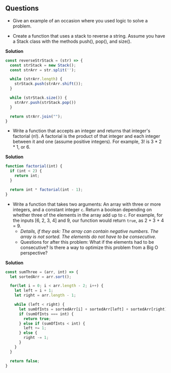 ## Questions

* Give an example of an occasion where you used logic to solve a problem.

* Create a function that uses a stack to reverse a string. Assume you have a Stack class with the methods push(), pop(), and size().

**Solution**
```js
const reverseStrStack = (str) => {
  const strStack = new Stack();
  const strArr = str.split('');

  while (strArr.length) {
    strStack.push(strArr.shift());
  }

  while (strStack.size()) {
    strArr.push(strStack.pop())
  }

  return strArr.join("");
}
```

* Write a function that accepts an integer and returns that integer's factorial (n!). A factorial is the product of that integer and each integer between it and one (assume positive integers). For example, 3! is 3 * 2 * 1, or 6.

**Solution**
```js
function factorial(int) {
  if (int < 2) {
    return int;
  }

  return int * factorial(int - 1);
}
```

* Write a function that takes two arguments: An array with three or more integers, and a constant integer `c`. Return a boolean depending on whether three of the elements in the array add up to `c`. For example, for the inputs [6, 2, 3, 4] and 9, our function would return `true`, as 2 + 3 + 4 = 9.
  * *Details, if they ask: The array can contain negative numbers. The array is not sorted. The elements do not have to be consecutive.*
  * Questions for after this problem: What if the elements had to be consecutive? Is there a way to optimize this problem from a Big O perspective?

**Solution**
```js
const sumThree = (arr, int) => {
  let sortedArr = arr.sort();

  for(let i = 0; i < arr.length - 2; i++) {
    let left = i + 1;
    let right = arr.length - 1;

    while (left < right) {
      let sumOfInts = sortedArr[i] + sortedArr[left] + sortedArr[right]
      if (sumOfInts === int) {
        return true;
      } else if (sumOfInts < int) {
        left += 1;
      } else {
        right -= 1;
      }
    }
  }

  return false;
}
```
